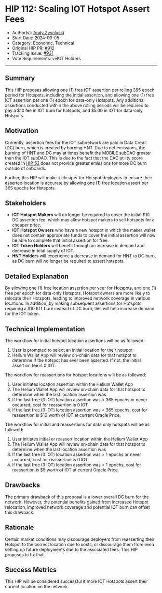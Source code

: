 # HIP 112: Scaling IOT Hotspot Assert Fees

- Author(s): [Andy Zyvoloski](https://github.com/heatedlime)
- Start Date: 2024-03-05
- Category: Economic, Technical
- Original HIP PR: [#912](https://github.com/helium/HIP/pull/912)
- Tracking Issue: [#931](https://github.com/helium/HIP/issues/931)
- Vote Requirements: veIOT Holders

---

## Summary

This HIP proposes allowing one (1) free IOT assertion per rolling 365 epoch period for Hotspots, including the initial assertion, and allowing one (1) free IOT assertion per one (1) epoch for data-only Hotspots. Any additional assertions conducted within the above rolling periods will be required to pay a $10 fee in IOT burn for hotspots, and $5.00 in IOT for data-only Hotspots. 

## Motivation

Currently, assertion fees for the IOT subnetwork are paid in Data Credit (DC) burn, which is created by burning HNT. Due to net emissions, the burning of HNT and DC may at times benefit the MOBILE subDAO greater than the IOT subDAO. This is due to the fact that the DAO utility score created in  [HIP 53](https://github.com/helium/HIP/blob/main/0051-helium-dao.md) does not provide greater emissions for more DC burn outside of onboards. 

Further, this HIP will make it cheaper for Hotspot deployers to ensure their asserted location is accurate by allowing one (1) free location assert per 365 epochs for Hotspots. 


## Stakeholders

- **IOT Hotspot Makers** will no longer be required to cover the initial $10 DC assertion fee, which may allow hotspot makers to sell hotspots for a cheaper price.
- **IOT Hotspot Owners** who have a new hotspot in which the maker wallet does not contain appropriate funds to cover the initial assertion will now be able to complete that initial assertion for free.
- **IOT Token Holders** will benefit through an increase in demand and decrease in total supply of IOT.
- **HNT Holders** will experience a decrease in demand for HNT to DC burn, as DC burn will no longer be required to assert hotspots.

## Detailed Explanation
By allowing one (1) free location assertion per year for Hotspots, and one (1) free per epoch for data-only Hotspots, Hotspot owners are more likely to relocate their Hotspots, leading to improved network coverage in various locations. In addition, by making subsequent assertions for Hotspots requiring a $10 IOT burn instead of DC burn, this will help increase demand for the IOT token.


## Technical Implementation

The workflow for initial hotspot location assertions will be as followed:

1. User is prompted to select an initial location for their hotspot
2. Helium Wallet App will review on-chain data for that hotspot to determine if the hotspot has ever been asserted. If not, the initial assertion fee is 0 IOT.

The workflow for reassertions for hotspot locations will be as followed:

1. User initiates location assertion within the Helium Wallet App
2. The Helium Wallet App will review on-chain data for that hotspot to determine when the last location assertion was
3. If the last free (0 IOT) location assertion was > 365 epochs or never occurred, cost for reassertion is 0 IOT
4. If the last free (0 IOT) location assertion was < 365 epochs, cost for reassertion is $10 worth of IOT at current Oracle Price.

The workflow for initial and reassertions for data only hotspots will be as followed:

1. User initiates initial or reassert location within the Helium Wallet App
2. The Helium Wallet App will review on-chain data for that hotspot to determine when the last location assertion was
3. If the last free (0 IOT) location assertion was > 1 epochs or never occurred, cost for reassertion is 0 IOT
4. If the last free (0 IOT) location assertion was < 1 epochs, cost for reassertion is $5 worth of IOT at current Oracle Price.


## Drawbacks

The primary drawback of this proposal is a lower overall DC burn for the network. However, the potential benefits gained from increased Hotspot relocation, improved network coverage and potential IOT burn can offset this drawback.

## Rationale

Certain market conditions may discourage deployers from reasserting their Hotspot to the correct location due to costs, or discourage them from even setting up future deployments due to the associated fees. This HIP proposes to fix that.


## Success Metrics
This HIP will be considered successful if more IOT Hotspots assert their correct location on the network.

